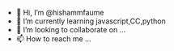 - 👋 Hi, I’m @hishammfaume
- 🌱 I’m currently learning javascript,CC,python
- 💞️ I’m looking to collaborate on ...
- 📫 How to reach me ...

<!---
hishammfaume/hishammfaume is a ✨ special ✨ repository because its `README.md` (this file) appears on your GitHub profile.
You can click the Preview link to take a look at your changes.
--->
